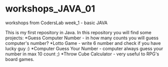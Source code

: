 # workshops_JAVA_01
workshops from CodersLab week_1 - basic JAVA

This is my first repository in Java. In this repository you will find some projects:
*Guess Computer Number - in how many counts you will guess computer's number?
*Lotto Game - write 6 number and check if you have lucky guy :)
*Computer Guess Your Number - computer always guess your number in max 10 count ;)
*Throw Cube Calculator - very useful to RPG's board games. 
